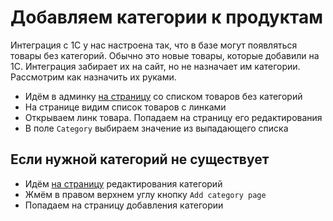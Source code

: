# Добавляем категории к продуктам
Интеграция с 1С у нас настроена так, что в базе могут появляться товары без категорий.
Обычно это новые товары, которые добавили на 1С.
Интеграция забирает их на сайт, но не назначает им категории.
Рассмотрим как назначить их руками.

- Идём в админку [на страницу](https://www.shopelectro.ru/admin/shopelectro/productpage/?has_category=no) со списком товаров без категорий
- На странице видим список товаров с линками
- Открываем линк товара. Попадаем на страницу его редактирования
- В поле `Category` выбираем значение из выпадающего списка

## Если нужной категорий не существует
- Идём [на страницу](https://www.shopelectro.ru/admin/shopelectro/categorypage/) редактирования категорий
- Жмём в правом верхнем углу кнопку `Add category page`
- Попадаем на страницу добавления категории
